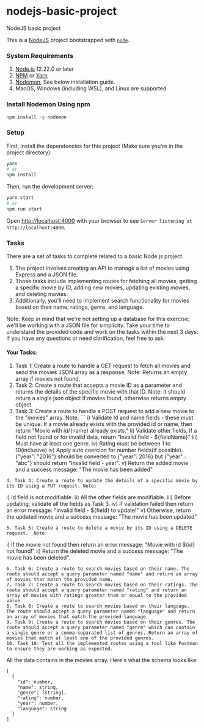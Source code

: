 # nodejs-basic-project

NodeJS basic project

This is a [NodeJS](https://nodejs.org/en) project bootstrapped with [`node`](https://nodejs.org/en/docs/guides/getting-started-guide).

### System Requirements

1. [Node.js](https://nodejs.org/en/) 12.22.0 or later
2. [NPM](https://www.npmjs.com/) or [Yarn](https://yarnpkg.com/)
3. [Nodemon](https://www.npmjs.com/package/nodemon), See below installation guide.
4. MacOS, Windows (including WSL), and Linux are supported

### Install Nodemon Using npm

```bash
npm install -g nodemon
```

### Setup

First, install the dependencies for this project (Make sure you're in the project directory):

```bash
yarn
# or
npm install
```

Then, run the development server:

```bash
yarn start
# or
npm run start
```

Open [http://localhost:4000](http://localhost:4000) with your browser to see `Server listening at http://localhost:4000`.

### Tasks

There are a set of tasks to complete related to a basic Node.js project.

1. The project involves creating an API to manage a list of movies using Express and a JSON file.
2. Those tasks include implementing routes for fetching all movies, getting a specific movie by ID, adding new movies, updating existing movies, and deleting movies.
3. Additionally, you'll need to implement search functionality for movies based on their name, ratings, genre, and language.

Note: Keep in mind that we're not setting up a database for this exercise; we'll be working with a JSON file for simplicity. Take your time to understand the provided code and work on the tasks within the next 3 days. If you have any questions or need clarification, feel free to ask.

#### Your Tasks:

1. Task 1: Create a route to handle a GET request to fetch all movies and send the movies JSON array as a response. Note: Returns an empty array if movies not found.
2. Task 2: Create a route that accepts a movie ID as a parameter and returns the details of the specific movie with that ID. Note: It should return a single json object if movies found, otherwise returns empty object.
3. Task 3: Create a route to handle a POST request to add a new movie to the "movies" array. Note: ```
   i) Validate Id and name fields - these must be unique. If a movie already exists with the provided id or name, then return "Movie with ${id}/${name} already exists."
   ii) Validate other fields, if a field not found or for invalid data, return "Invalid field - ${fieldName}"
   iii) Must have at least one genre.
   iv) Rating must be between 1 to 10(inclusive)
   iv) Apply auto coercion for number fields(if possible). {"year": "2016"} should be converted to {"year": 2016} but {"year" : "abc"} should return "Invalid field - year".
   v) Return the added movie and a success message: "The movie has been added"

```
4. Task 4: Create a route to update the details of a specific movie by its ID using a PUT request. Note:
```

i) Id field is not modifiable.
ii) All the other fields are modifiable.
iii) Before updating, validate all the fields as Task 3.
iv) If validation failed then return an error message: "Invalid field - ${field} to update!"
v) Otherwise, return the updated movie and a success message: "The movie has been updated"

```
5. Task 5: Create a route to delete a movie by its ID using a DELETE request.  Note:
```

i) If the movie not found then return an error message: "Movie with id ${id} not found!"
ii) Return the deleted movie and a success message: "The movie has been deleted".

```
6. Task 6: Create a route to search movies based on their name. The route should accept a query parameter named "name" and return an array of movies that match the provided name.
7. Task 7: Create a route to search movies based on their ratings. The route should accept a query parameter named "rating" and return an array of movies with ratings greater than or equal to the provided value.
8. Task 8: Create a route to search movies based on their language. The route should accept a query parameter named "language" and return an array of movies that match the provided language.
9. Task 9: Create a route to search movies based on their genres. The route should accept a query parameter named "genre" which can contain a single genre or a comma-separated list of genres. Return an array of movies that match at least one of the provided genres.
10. Task 10: Test all the implemented routes using a tool like Postman to ensure they are working as expected.
```

All the data contains in the movies array. Here's what the schema looks like:

```
[
  {
    "id": number,
    "name": string,
    "genre": [string],
    "rating": number,
    "year": number,
    "language": string
  }
]
```
